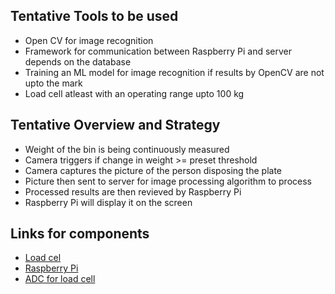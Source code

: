 ## Tentative Tools to be used
- Open CV for image recognition
- Framework for communication between Raspberry Pi and server depends on the database
- Training an ML model for image recognition if results by OpenCV are not upto the mark
- Load cell atleast with an operating range upto 100 kg

## Tentative Overview and Strategy
- Weight of the bin is being continuously measured
- Camera triggers if change in weight >= preset threshold
- Camera captures the picture of the person disposing the plate
- Picture then sent to server for image processing algorithm to process
- Processed results are then revieved by Raspberry Pi
- Raspberry Pi will display it on the screen

## Links for components
- [Load cel](https://www.amazon.in/ELECTROPRIME-Platform-Electronic-Weighing-Sensor/dp/B07X662HXG/ref=sr_1_5?adgrpid=1321614586562520&hvadid=82601169781130&hvbmt=be&hvdev=c&hvlocphy=155069&hvnetw=s&hvqmt=e&hvtargid=kwd-82601797222286%3Aloc-90&hydadcr=24567_2159158&keywords=load+cell+100+kg&qid=1695056834&sr=8-5)
- [Raspberry Pi](https://robu.in/product/raspberry-pi-4-model-b-with-4-gb-ram/?src=raspberrypi)
- [ADC for load cell](https://robu.in/product/hx711-weighing-sensor-dual-channel-24-bit-precision-ad-weight-pressure-sensor/)